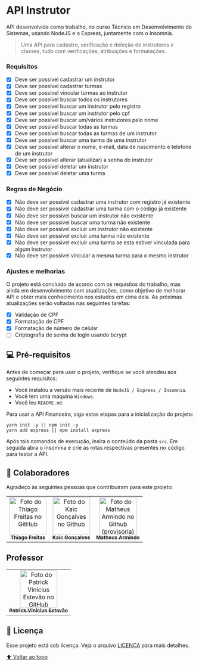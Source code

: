 # API Instrutor
 API desenvolvida como trabalho, no curso Técnico em Desenvolvimento de Sistemas, usando NodeJS e o Express, juntamente com o Insomnia.

> Uma API para cadastro, verificação e deleção de instrutores e classes, tudo com verificações, atribuições e formatações.

### Requisitos

- [X] Deve ser possível cadastrar um instrutor
- [X] Deve ser possível cadastrar turmas
- [X] Deve ser possível vincular turmas ao instrutor
- [X] Deve ser possível buscar todos os instrutores
- [X] Deve ser possível buscar um instrutor pelo registro
- [X] Deve ser possível buscar um instrutor pelo cpf
- [X] Deve ser possível buscar um/vários instrutores pelo nome
- [X] Deve ser possível buscar todas as turmas
- [X] Deve ser possível buscar todas as turmas de um instrutor
- [X] Deve ser possível buscar uma turma de uma instrutor
- [X] Deve ser possível alterar o nome, e-mail, data de nascimento e telefone de um instrutor
- [X] Deve ser possível alterar (atualizar) a senha do instrutor
- [X] Deve ser possível deletar um instrutor
- [X] Deve ser possível deletar uma turma

### Regras de Negócio

- [X] Não deve ser possível cadastrar uma instrutor com registro já existente
- [X] Não deve ser possível cadastrar uma turma com o código já existente
- [X] Não deve ser possível buscar um instrutor não existente
- [X] Não deve ser possível buscar uma turma não existente
- [X] Não deve ser possível excluir um instrutor não existente
- [X] Não deve ser possível excluir uma turma não existente
- [X] Não deve ser possível excluir uma turma se esta estiver vinculada para algum instrutor
- [X] Não deve ser possível vincular a mesma turma para o mesmo instrutor

### Ajustes e melhorias

O projeto está concluído de acordo com os requisitos do trabalho, mas ainda em desenvolvimento com atualizações, como objetivo de melhorar API e obter mais conhecimento nos estudos em cima dela. As próximas atualizações serão voltadas nas seguintes tarefas:

- [x] Validação de CPF
- [x] Formatação de CPF
- [x] Formatação de número de celular
- [ ] Criptografia de senha de login usando bcrypt

## 💻 Pré-requisitos

Antes de começar para usar o projeto, verifique se você atendeu aos seguintes requisitos:
* Você instalou a versão mais recente de `NodeJS / Express / Insomnia`.
* Você tem uma máquina `Windows`.
* Você leu `README.md`.

Para usar a API Financeira, siga estas etapas para a inicialização do projeto:

```
yarn init -y || npm init -y
yarn add express || npm install express
```

Após tais comandos de execução, insira o conteúdo da pasta `src`. Em seguida abra o Insomnia e crie as rotas respectivas presentes no código para testar a API.

## 🤝 Colaboradores

Agradeço às seguintes pessoas que contribuíram para este projeto:

<table>
  <tr>
    <td align="center">
      <a href="https://github.com/thiagofqs">
        <img src="https://avatars.githubusercontent.com/u/39809188?v=4" width="100px;" alt="Foto do Thiago Freitas no GitHub"/><br>
        <sub>
          <b>Thiago Freitas</b>
        </sub>
      </a>
    </td>
    <td align="center">
      <a href="https://github.com/Kaic-2004">
        <img src="https://avatars.githubusercontent.com/u/100730175?v=4" width="100px;" alt="Foto do Kaic Gonçalves no Github"/><br>
        <sub>
          <b>Kaic Gonçalves</b>
        </sub>
      </a>
    </td>
    <td align="center">
      <a href="#">
        <img src="https://colorir.me/wp-content/uploads/2021/07/Letra-M-1.jpg" width="100px;" alt="Foto do Matheus Armindo no Github (provisória)"/><br>
        <sub>
          <b>Matheus Armindo</b>
        </sub>
      </a>
    </td>
  </tr>
</table>

## Professor
<table>
  <tr>
    <td align="center">
      <a href="https://github.com/patrickviniciusestevao">
        <img src="https://avatars.githubusercontent.com/u/60794165?v=4" width="100px;" alt="Foto do Patrick Vinícius Estevão no GitHub"/><br>
        <sub>
          <b>Patrick Vinícius Estevão</b>
        </sub>
      </a>
    </td>
</table>

## 📝 Licença

Esse projeto está sob licença. Veja o arquivo [LICENÇA](LICENSE.md) para mais detalhes.

[⬆ Voltar ao topo](#api_instrutor)<br>